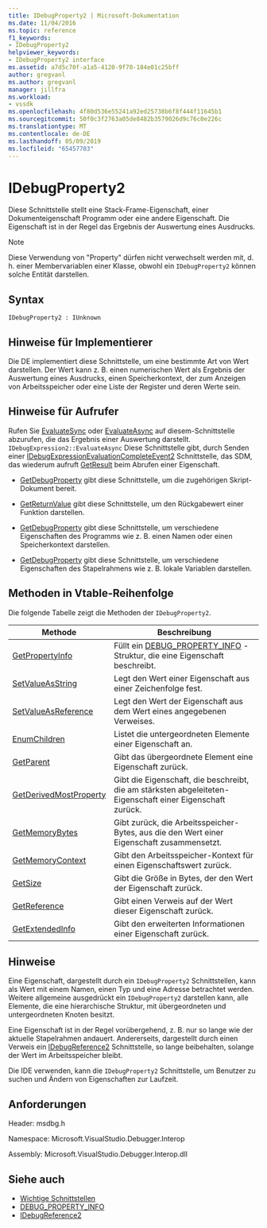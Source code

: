 ```yaml
---
title: IDebugProperty2 | Microsoft-Dokumentation
ms.date: 11/04/2016
ms.topic: reference
f1_keywords:
- IDebugProperty2
helpviewer_keywords:
- IDebugProperty2 interface
ms.assetid: a7d5c70f-a1a5-4120-9f70-184e01c25bff
author: gregvanl
ms.author: gregvanl
manager: jillfra
ms.workload:
- vssdk
ms.openlocfilehash: 4f80d536e55241a92ed25738b6f8f444f11645b1
ms.sourcegitcommit: 50f0c3f2763a05de8482b3579026d9c76c0e226c
ms.translationtype: MT
ms.contentlocale: de-DE
ms.lasthandoff: 05/09/2019
ms.locfileid: "65457703"
---
```

# <a name="idebugproperty2"></a>IDebugProperty2
Diese Schnittstelle stellt eine Stack-Frame-Eigenschaft, einer Dokumenteigenschaft Programm oder eine andere Eigenschaft. Die Eigenschaft ist in der Regel das Ergebnis der Auswertung eines Ausdrucks.

> [!NOTE]
> Diese Verwendung von "Property" dürfen nicht verwechselt werden mit, d. h. einer Membervariablen einer Klasse, obwohl ein `IDebugProperty2` können solche Entität darstellen.

## <a name="syntax"></a>Syntax

```
IDebugProperty2 : IUnknown
```

## <a name="notes-for-implementers"></a>Hinweise für Implementierer
 Die DE implementiert diese Schnittstelle, um eine bestimmte Art von Wert darstellen. Der Wert kann z. B. einen numerischen Wert als Ergebnis der Auswertung eines Ausdrucks, einen Speicherkontext, der zum Anzeigen von Arbeitsspeicher oder eine Liste der Register und deren Werte sein.

## <a name="notes-for-callers"></a>Hinweise für Aufrufer
 Rufen Sie [EvaluateSync](../../../extensibility/debugger/reference/idebugexpression2-evaluatesync.md) oder [EvaluateAsync](../../../extensibility/debugger/reference/idebugexpression2-evaluateasync.md) auf diesem-Schnittstelle abzurufen, die das Ergebnis einer Auswertung darstellt. `IDebugExpression2::EvaluateAsync` Diese Schnittstelle gibt, durch Senden einer [IDebugExpressionEvaluationCompleteEvent2](../../../extensibility/debugger/reference/idebugexpressionevaluationcompleteevent2.md) Schnittstelle, das SDM, das wiederum aufruft [GetResult](../../../extensibility/debugger/reference/idebugexpressionevaluationcompleteevent2-getresult.md) beim Abrufen einer Eigenschaft.

- [GetDebugProperty](../../../extensibility/debugger/reference/idebugpropertycreateevent2-getdebugproperty.md) gibt diese Schnittstelle, um die zugehörigen Skript-Dokument bereit.

- [GetReturnValue](../../../extensibility/debugger/reference/idebugreturnvalueevent2-getreturnvalue.md) gibt diese Schnittstelle, um den Rückgabewert einer Funktion darstellen.

- [GetDebugProperty](../../../extensibility/debugger/reference/idebugprogram2-getdebugproperty.md) gibt diese Schnittstelle, um verschiedene Eigenschaften des Programms wie z. B. einen Namen oder einen Speicherkontext darstellen.

- [GetDebugProperty](../../../extensibility/debugger/reference/idebugstackframe2-getdebugproperty.md) gibt diese Schnittstelle, um verschiedene Eigenschaften des Stapelrahmens wie z. B. lokale Variablen darstellen.

## <a name="methods-in-vtable-order"></a>Methoden in Vtable-Reihenfolge
 Die folgende Tabelle zeigt die Methoden der `IDebugProperty2`.

|Methode|Beschreibung|
|------------|-----------------|
|[GetPropertyInfo](../../../extensibility/debugger/reference/idebugproperty2-getpropertyinfo.md)|Füllt ein [DEBUG_PROPERTY_INFO](../../../extensibility/debugger/reference/debug-property-info.md) -Struktur, die eine Eigenschaft beschreibt.|
|[SetValueAsString](../../../extensibility/debugger/reference/idebugproperty2-setvalueasstring.md)|Legt den Wert einer Eigenschaft aus einer Zeichenfolge fest.|
|[SetValueAsReference](../../../extensibility/debugger/reference/idebugproperty2-setvalueasreference.md)|Legt den Wert der Eigenschaft aus dem Wert eines angegebenen Verweises.|
|[EnumChildren](../../../extensibility/debugger/reference/idebugproperty2-enumchildren.md)|Listet die untergeordneten Elemente einer Eigenschaft an.|
|[GetParent](../../../extensibility/debugger/reference/idebugproperty2-getparent.md)|Gibt das übergeordnete Element eine Eigenschaft zurück.|
|[GetDerivedMostProperty](../../../extensibility/debugger/reference/idebugproperty2-getderivedmostproperty.md)|Gibt die Eigenschaft, die beschreibt, die am stärksten abgeleiteten-Eigenschaft einer Eigenschaft zurück.|
|[GetMemoryBytes](../../../extensibility/debugger/reference/idebugproperty2-getmemorybytes.md)|Gibt zurück, die Arbeitsspeicher-Bytes, aus die den Wert einer Eigenschaft zusammensetzt.|
|[GetMemoryContext](../../../extensibility/debugger/reference/idebugproperty2-getmemorycontext.md)|Gibt den Arbeitsspeicher-Kontext für einen Eigenschaftswert zurück.|
|[GetSize](../../../extensibility/debugger/reference/idebugproperty2-getsize.md)|Gibt die Größe in Bytes, der den Wert der Eigenschaft zurück.|
|[GetReference](../../../extensibility/debugger/reference/idebugproperty2-getreference.md)|Gibt einen Verweis auf der Wert dieser Eigenschaft zurück.|
|[GetExtendedInfo](../../../extensibility/debugger/reference/idebugproperty2-getextendedinfo.md)|Gibt den erweiterten Informationen einer Eigenschaft zurück.|

## <a name="remarks"></a>Hinweise
 Eine Eigenschaft, dargestellt durch ein `IDebugProperty2` Schnittstellen, kann als Wert mit einem Namen, einen Typ und eine Adresse betrachtet werden. Weitere allgemeine ausgedrückt ein `IDebugProperty2` darstellen kann, alle Elemente, die eine hierarchische Struktur, mit übergeordneten und untergeordneten Knoten besitzt.

 Eine Eigenschaft ist in der Regel vorübergehend, z. B. nur so lange wie der aktuelle Stapelrahmen andauert. Andererseits, dargestellt durch einen Verweis ein [IDebugReference2](../../../extensibility/debugger/reference/idebugreference2.md) Schnittstelle, so lange beibehalten, solange der Wert im Arbeitsspeicher bleibt.

 Die IDE verwenden, kann die `IDebugProperty2` Schnittstelle, um Benutzer zu suchen und Ändern von Eigenschaften zur Laufzeit.

## <a name="requirements"></a>Anforderungen
 Header: msdbg.h

 Namespace: Microsoft.VisualStudio.Debugger.Interop

 Assembly: Microsoft.VisualStudio.Debugger.Interop.dll

## <a name="see-also"></a>Siehe auch
- [Wichtige Schnittstellen](../../../extensibility/debugger/reference/core-interfaces.md)
- [DEBUG_PROPERTY_INFO](../../../extensibility/debugger/reference/debug-property-info.md)
- [IDebugReference2](../../../extensibility/debugger/reference/idebugreference2.md)